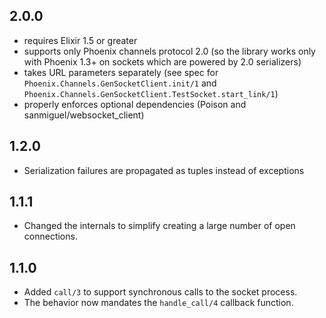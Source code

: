 ## 2.0.0

- requires Elixir 1.5 or greater
- supports only Phoenix channels protocol 2.0 (so the library works only with Phoenix 1.3+ on sockets which are powered by 2.0 serializers)
- takes URL parameters separately (see spec for `Phoenix.Channels.GenSocketClient.init/1` and `Phoenix.Channels.GenSocketClient.TestSocket.start_link/1`)
- properly enforces optional dependencies (Poison and sanmiguel/websocket_client)

## 1.2.0

- Serialization failures are propagated as tuples instead of exceptions

## 1.1.1

- Changed the internals to simplify creating a large number of open connections.

## 1.1.0

- Added `call/3` to support synchronous calls to the socket process.
- The behavior now mandates the `handle_call/4` callback function.
